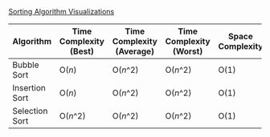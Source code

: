 [Sorting Algorithm Visualizations](https://www.toptal.com/developers/sorting-algorithms)

| Algorithm      | Time Complexity (Best) | Time Complexity (Average) | Time Complexity (Worst) | Space Complexity |
| -------------- | ---------------------- | ------------------------- | ----------------------- | ---------------- |
| Bubble Sort    | O(_n_)                 | O(_n_^2)                  | O(_n_^2)                | O(1)             |
| Insertion Sort | O(_n_)                 | O(_n_^2)                  | O(_n_^2)                | O(1)             |
| Selection Sort | O(_n_^2)               | O(_n_^2)                  | O(_n_^2)                | O(1)             |
